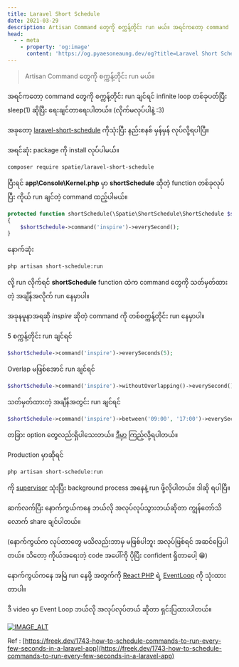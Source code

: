 ```yaml
---
title: Laravel Short Schedule
date: 2021-03-29
description: Artisan Command တွေကို စက္ကန့်တိုင်း run မယ်။ အရင်ကတော့ command တွေကို စက္ကန့်တိုင်း run ချင်ရင် infinite loop တစ်ခုပတ်ပြီး sleep(1) ဆိုပြီး ရေးချင်တာရေးပါတယ် (လိုက်မလုပ်ပါနဲ့ :3)။ အခုတော့ laravel-short-schedule ကိုသုံးပြီး နည်းစနစ် မှန်မှန် လုပ်လို့ရပါပြီ။
head:
  - - meta
    - property: 'og:image'
      content: 'https://og.pyaesoneaung.dev/og?title=Laravel Short Schedule'
---
```


> Artisan Command တွေကို စက္ကန့်တိုင်း run မယ်။

အရင်ကတော့ command တွေကို စက္ကန့်တိုင်း run ချင်ရင် infinite loop တစ်ခုပတ်ပြီး sleep(1) ဆိုပြီး ရေးချင်တာရေးပါတယ်။ (လိုက်မလုပ်ပါနဲ့ :3)

အခုတော့ [laravel-short-schedule](https://github.com/spatie/laravel-short-schedule) ကိုသုံးပြီး နည်းစနစ် မှန်မှန် လုပ်လို့ရပါပြီ။

အရင်ဆုံး package ကို install လုပ်ပါမယ်။

```bash
composer require spatie/laravel-short-schedule
```

ပြီးရင် **app\\Console\\Kernel.php** မှာ **shortSchedule** ဆိုတဲ့ function တစ်ခုလုပ်ပြီး ကိုယ် run ချင်တဲ့ command ထည့်ပါမယ်။

```php
protected function shortSchedule(\Spatie\ShortSchedule\ShortSchedule $shortSchedule)
{
    $shortSchedule->command('inspire')->everySecond();
}
```

နောက်ဆုံး

```bash
php artisan short-schedule:run
```

လို့ run လိုက်ရင် **shortSchedule** function ထဲက command တွေကို သတ်မှတ်ထားတဲ့ အချိန်အလိုက် run နေမှာပါ။

အခုနမူနာအရဆို _inspire_ ဆိုတဲ့ command ကို တစ်စက္ကန့်တိုင်း run နေမှာပါ။

5 စက္ကန့်တိုင်း run ချင်ရင်

```php
$shortSchedule->command('inspire')->everySeconds(5);
```

Overlap မဖြစ်အောင် run ချင်ရင်

```php
$shortSchedule->command('inspire')->withoutOverlapping()->everySecond();
```

သတ်မှတ်ထားတဲ့ အချိန်အတွင်း run ချင်ရင်

```php
$shortSchedule->command('inspire')->between('09:00', '17:00')->everySecond();
```

တခြား option တွေလည်းရှိပါသေးတယ်။ [ဒီမှာ](https://github.com/spatie/laravel-short-schedule#usage) ကြည့်လို့ရပါတယ်။

Production မှာဆိုရင်

```bash
php artisan short-schedule:run
```

ကို [supervisor](http://supervisord.org/) သုံးပြီး background process အနေနဲ့ run ဖို့လိုပါတယ်။ ဒါဆို ရပါပြီ။

ဆက်လက်ပြီး နောက်ကွယ်ကနေ ဘယ်လို အလုပ်လုပ်သွားတယ်ဆိုတာ ကျွန်တော်သိလောက် share ချင်ပါတယ်။

(နောက်ကွယ်က လုပ်တာတွေ မသိလည်းဘာမှ မဖြစ်ပါဘူး အလုပ်ဖြစ်ရင် အဆင်ပြေပါတယ်။ သိတော့ ကိုယ်အရေးတဲ့ code အပေါ်ကို ပိုပြီး confident ရှိတာပေါ့ 😁)

နောက်ကွယ်ကနေ အမြဲ run နေဖို့ အတွက်ကို [React PHP](https://reactphp.org/) ရဲ့ [EventLoop](https://reactphp.org/event-loop/) ကို သုံးထားတာပါ။

ဒီ video မှာ Event Loop ဘယ်လို အလုပ်လုပ်တယ် ဆိုတာ ရှင်းပြထားပါတယ်။

[![IMAGE_ALT](https://img.youtube.com/vi/mJFbYHYxSDg/0.jpg)](https://www.youtube.com/watch?v=mJFbYHYxSDg)

Ref : [https://freek.dev/1743-how-to-schedule-commands-to-run-every-few-seconds-in-a-laravel-app](https://freek.dev/1743-how-to-schedule-commands-to-run-every-few-seconds-in-a-laravel-app)
